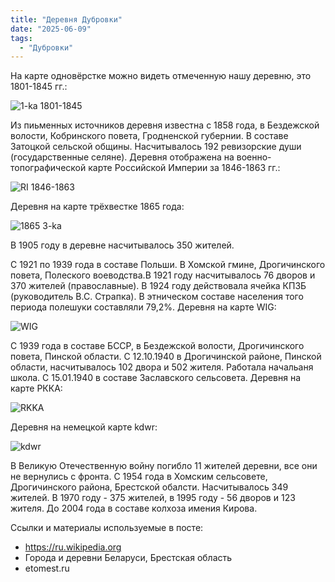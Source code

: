 ```yaml
---
title: "Деревня Дубровки"
date: "2025-06-09"
tags: 
  - "Дубровки"
---
```


На карте одновёрстке можно видеть отмеченную нашу деревню, это 1801-1845 гг.:

![1-ka 1801-1845](https://github.com/user-attachments/assets/96d8c78e-7b00-48a9-982c-d590eb8d37d5) 

Из пиьменных источников деревня известна с 1858 года, в Бездежской волости, Кобринского повета, Гродненской губернии. В составе Затоцкой сельской общины. Насчитывалось 192 ревизорские души (государственные селяне). Деревня отображена на военно-топографической карте Российской Империи за 1846-1863 гг.:

![RI 1846-1863](https://github.com/user-attachments/assets/fbdd7dc5-4460-4a73-8bc1-c3ddaa84ba7d)

Деревня на карте трёхвестке 1865 года:

![1865 3-ka](https://github.com/user-attachments/assets/a4e2325f-bea7-44f4-8e38-c52f3b5cb009)

В 1905 году в деревне насчитывалось 350 жителей.

С 1921 по 1939 года в составе Польши. В Хомской гмине, Дрогичинского повета, Полеского воеводства.В 1921 году насчитывалось 76 дворов и 370 жителей (православные). В 1924 году действовала ячейка КПЗБ (руководитель В.С. Страпка). В этническом составе населения того периода полешуки составляли 79,2%. Деревня на карте WIG:

![WIG](https://github.com/user-attachments/assets/ca2c8551-a384-4d22-a69a-c2d37a1416d1)

С 1939 года в составе БССР, в Бездежской волости, Дрогичинского повета, Пинской области. С 12.10.1940 в Дрогичинской районе, Пинской области, насчитывалось 102 двора и 502 жителя. Работала начальаня школа. С 15.01.1940 в составе Заславского сельсовета. Деревня на карте РККА:

![RKKA](https://github.com/user-attachments/assets/8a1cc50d-dc53-4c14-83d6-6cc00641add3)

Деревня на немецкой карте kdwr:

![kdwr](https://github.com/user-attachments/assets/4ce3b593-94fa-4b70-997e-c7369f5c6e6c)

В Великую Отечественную войну погибло 11 жителей деревни, все они не вернулись с фронта. С 1954 года в Хомским сельсовете, Дрогичинского района, Брестской обалсти. Насчитывалось 349 жителей. В 1970 году - 375 жителей, в 1995 году - 56 дворов и 123 жителя. До 2004 года в составе колхоза имения Кирова.

Ссылки и материалы используемые в посте:
- https://ru.wikipedia.org
- Города и деревни Беларуси, Брестская область
- etomest.ru
